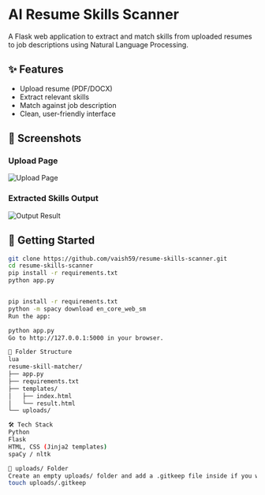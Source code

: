 # AI Resume Skills Scanner

A Flask web application to extract and match skills from uploaded resumes to job descriptions using Natural Language Processing.

## ✨ Features
- Upload resume (PDF/DOCX)
- Extract relevant skills
- Match against job description
- Clean, user-friendly interface

## 📸 Screenshots

### Upload Page
![Upload Page](screenshots/upload_page.png)

### Extracted Skills Output
![Output Result](screenshots/output_result.png)

## 🚀 Getting Started

```bash
git clone https://github.com/vaish59/resume-skills-scanner.git
cd resume-skills-scanner
pip install -r requirements.txt
python app.py


pip install -r requirements.txt
python -m spacy download en_core_web_sm
Run the app:

python app.py
Go to http://127.0.0.1:5000 in your browser.

📁 Folder Structure
lua
resume-skill-matcher/
├── app.py
├── requirements.txt
├── templates/
│   ├── index.html
│   └── result.html
└── uploads/

🛠️ Tech Stack
Python
Flask
HTML, CSS (Jinja2 templates)
spaCy / nltk

📁 uploads/ Folder
Create an empty uploads/ folder and add a .gitkeep file inside if you want it to stay in the repo (Git doesn’t track empty folders).
touch uploads/.gitkeep